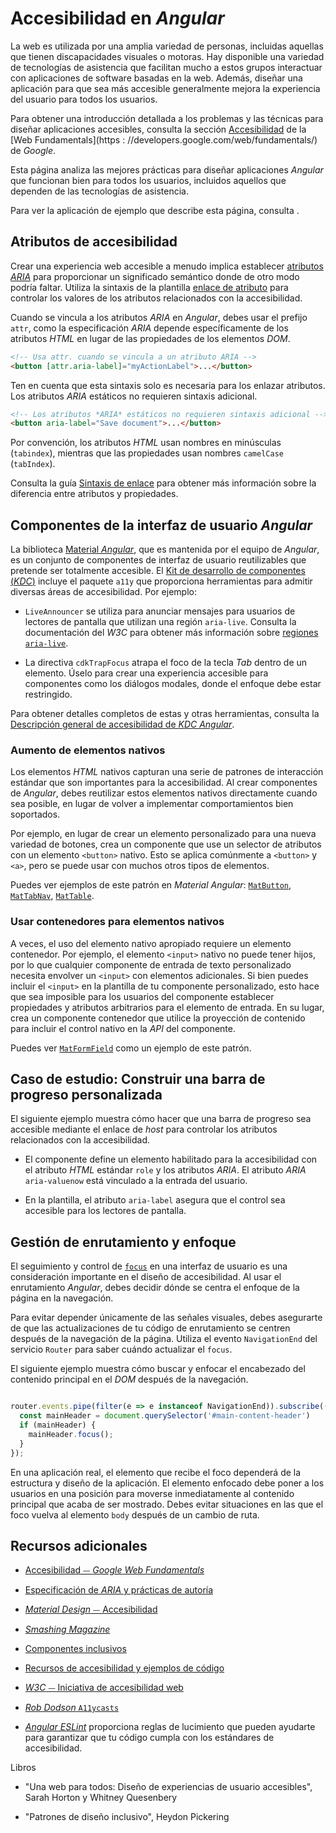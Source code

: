 # Accesibilidad en *Angular*

La web es utilizada por una amplia variedad de personas, incluidas aquellas que tienen discapacidades visuales o motoras.
Hay disponible una variedad de tecnologías de asistencia que facilitan mucho a estos grupos
interactuar con aplicaciones de software basadas en la web.
Además, diseñar una aplicación para que sea más accesible generalmente mejora la experiencia del usuario para todos los usuarios.

Para obtener una introducción detallada a los problemas y las técnicas para diseñar aplicaciones accesibles, consulta la sección [Accesibilidad](https://developers.google.com/web/fundamentals/accessibility/#what_is_accessibility) de la [Web Fundamentals](https : //developers.google.com/web/fundamentals/)  de *Google*.

Esta página analiza las mejores prácticas para diseñar aplicaciones *Angular* que
funcionan bien para todos los usuarios, incluidos aquellos que dependen de las tecnologías de asistencia.

<div class="alert is-helpful">

  Para ver la aplicación de ejemplo que describe esta página, consulta <live-example></live-example>.

</div>

## Atributos de accesibilidad

Crear una experiencia web accesible a menudo implica establecer [atributos *ARIA*](https://developers.google.com/web/fundamentals/accessibility/semantics-aria)
para proporcionar un significado semántico donde de otro modo podría faltar.
Utiliza la sintaxis de la plantilla [enlace de atributo](guide/attribute-binding) para controlar los valores de los atributos relacionados con la accesibilidad.

Cuando se vincula a los atributos *ARIA* en *Angular*, debes usar el prefijo `attr`, como
la especificación *ARIA* depende específicamente de los atributos *HTML* en lugar de las propiedades de los elementos *DOM*.

```HTML
<!-- Usa attr. cuando se vincula a un atributo ARIA -->
<button [attr.aria-label]="myActionLabel">...</button>
```

Ten en cuenta que esta sintaxis solo es necesaria para los enlazar atributos.
Los atributos *ARIA* estáticos no requieren sintaxis adicional.

```HTML
<!-- Los atributos *ARIA* estáticos no requieren sintaxis adicional -->
<button aria-label="Save document">...</button>
```

<div class="alert is-helpful">

   Por convención, los atributos *HTML* usan nombres en minúsculas (`tabindex`), mientras que las propiedades usan nombres `camelCase` (`tabIndex`).

   Consulta la guía [Sintaxis de enlace](guide/binding-syntax#html-attribute-vs-dom-property) para obtener más información sobre la diferencia entre atributos y propiedades.

</div>


## Componentes de la interfaz de usuario *Angular*

La biblioteca [Material *Angular*](https://material.angular.io/), que es mantenida por el equipo de *Angular*, es un conjunto de componentes de interfaz de usuario reutilizables que pretende ser totalmente accesible.
El [Kit de desarrollo de componentes (*KDC*)](https://material.angular.io/cdk/categories) incluye el paquete `a11y` que proporciona herramientas para admitir diversas áreas de accesibilidad.
Por ejemplo:

* `LiveAnnouncer` se utiliza para anunciar mensajes para usuarios de lectores de pantalla que utilizan una región `aria-live`. Consulta la documentación del *W3C* para obtener más información sobre [regiones `aria-live`](https://www.w3.org/WAI/PF/aria-1.1/states_and_properties#aria-live).

* La directiva `cdkTrapFocus` atrapa el foco de la tecla *Tab* dentro de un elemento. Úselo para crear una experiencia accesible para componentes como los diálogos modales, donde el enfoque debe estar restringido.

Para obtener detalles completos de estas y otras herramientas, consulta la [Descripción general de accesibilidad de *KDC Angular*](https://material.angular.io/cdk/a11y/overview).


### Aumento de elementos nativos

Los elementos *HTML* nativos capturan una serie de patrones de interacción estándar que son importantes para la accesibilidad.
Al crear componentes de *Angular*, debes reutilizar estos elementos nativos directamente cuando sea posible, en lugar de volver a implementar comportamientos bien soportados.

Por ejemplo, en lugar de crear un elemento personalizado para una nueva variedad de botones, crea un componente que use un selector de atributos con un elemento `<button>` nativo.
Esto se aplica comúnmente a `<button>` y `<a>`, pero se puede usar con muchos otros tipos de elementos.

Puedes ver ejemplos de este patrón en *Material Angular*: [`MatButton`](https://github.com/angular/components/blob/50d3f29b6dc717b512dbd0234ce76f4ab7e9762a/src/material/button/button.ts#L67-L69), [`MatTabNav`](https://github.com/angular/components/blob/50d3f29b6dc717b512dbd0234ce76f4ab7e9762a/src/material/tabs/tab-nav-bar/tab-nav-bar.ts#L139), [`MatTable`](https://github.com/angular/components/blob/50d3f29b6dc717b512dbd0234ce76f4ab7e9762a/src/material/table/table.ts#L22).

### Usar contenedores para elementos nativos

A veces, el uso del elemento nativo apropiado requiere un elemento contenedor.
Por ejemplo, el elemento `<input>` nativo no puede tener hijos, por lo que cualquier componente de entrada de texto personalizado necesita
envolver un `<input>` con elementos adicionales.
Si bien puedes incluir el `<input>` en la plantilla de tu componente personalizado,
esto hace que sea imposible para los usuarios del componente establecer propiedades y atributos arbitrarios para el elemento de entrada.
En su lugar, crea un componente contenedor que utilice la proyección de contenido para incluir el control nativo en la
*API* del componente.

Puedes ver [`MatFormField`](https://material.angular.io/components/form-field/overview) como un ejemplo de este patrón.

## Caso de estudio: Construir una barra de progreso personalizada

El siguiente ejemplo muestra cómo hacer que una barra de progreso sea accesible mediante el enlace de *host* para controlar los atributos relacionados con la accesibilidad.

* El componente define un elemento habilitado para la accesibilidad con el atributo *HTML* estándar `role` y los atributos *ARIA*. El atributo *ARIA* `aria-valuenow` está vinculado a la entrada del usuario.

   <code-example path="accessibility/src/app/progress-bar.component.ts" header="src/app/progress-bar.component.ts" region="progressbar-component"></code-example>


* En la plantilla, el atributo `aria-label` asegura que el control sea accesible para los lectores de pantalla.

   <code-example path="accessibility/src/app/app.component.html" header="src/app/app.component.html" region="template"></code-example>


## Gestión de enrutamiento y enfoque

El seguimiento y control de [`focus`](https://developers.google.com/web/fundamentals/accessibility/focus/) en una interfaz de usuario es una consideración importante en el diseño de accesibilidad.
Al usar el enrutamiento *Angular*, debes decidir dónde se centra el enfoque de la página en la navegación.

Para evitar depender únicamente de las señales visuales, debes asegurarte de que las actualizaciones de tu código de enrutamiento se centren después de la navegación de la página.
Utiliza el evento `NavigationEnd` del servicio `Router` para saber cuándo actualizar
el `focus`.

El siguiente ejemplo muestra cómo buscar y enfocar el encabezado del contenido principal en el *DOM* después de la navegación.

```ts

router.events.pipe(filter(e => e instanceof NavigationEnd)).subscribe(() => {
  const mainHeader = document.querySelector('#main-content-header')
  if (mainHeader) {
    mainHeader.focus();
  }
});

```
En una aplicación real, el elemento que recibe el foco dependerá de la
estructura y diseño de la aplicación.
El elemento enfocado debe poner a los usuarios en una posición para moverse inmediatamente al contenido principal que acaba de ser mostrado.
Debes evitar situaciones en las que el foco vuelva al elemento `body` después de un cambio de ruta.


## Recursos adicionales

* [Accesibilidad ⏤ *Google Web Fundamentals*](https://developers.google.com/web/fundamentals/accessibility)

* [Especificación de *ARIA* y prácticas de autoría](https://www.w3.org/TR/wai-aria/)

* [*Material Design* ⏤ Accesibilidad](https://material.io/design/usability/accessibility.html)

* [*Smashing Magazine*](https://www.smashingmagazine.com/search/?q=accessibility)

* [Componentes inclusivos](https://inclusive-components.design/)

* [Recursos de accesibilidad y ejemplos de código](https://dequeuniversity.com/resources/)

* [*W3C* ⏤ Iniciativa de accesibilidad web](https://www.w3.org/WAI/people-use-web/)

* [*Rob Dodson* `A11ycasts`](https://www.youtube.com/watch?v=HtTyRajRuyY)

* [*Angular ESLint*](https://github.com/angular-eslint/angular-eslint#functionality) proporciona reglas de lucimiento que pueden ayudarte para garantizar que tu código cumpla con los estándares de accesibilidad.

Libros

* "Una web para todos: Diseño de experiencias de usuario accesibles", Sarah Horton y Whitney Quesenbery

* "Patrones de diseño inclusivo", Heydon Pickering
